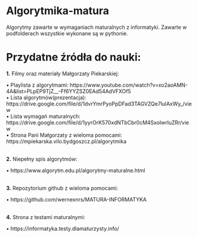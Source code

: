 # Algorytmika-matura
Algorytmy zawarte w wymaganiach maturalnych z informatyki. Zawarte w podfolderach wszystkie wykonane są w pythonie. 

<h1>Przydatne źródła do nauki:</h1>
<p><b>1.</b> Filmy oraz materiały Małgorzaty Piekarskiej:</p>
      • Playlista z algorytmami: https://www.youtube.com/watch?v=xo2aoAMN-4A&list=PLpEP9TjZ__-Ff6YYZSZ0EAd54AdVFXOf5<br>
      • Lista algorytmów(prezentacja): https://drive.google.com/file/d/1dvrYmrPyoPpDFad3TAGVZQe7lulAxWy_/view<br>
      • Lista wymagań maturalnych: https://drive.google.com/file/d/1yyrOrK570xdNTbCbr0cM4SxoIwrluZRr/view<br>
      • Strona Pani Małgorzaty z wieloma pomocami: https://mpiekarska.vilo.bydgoszcz.pl/algorytmika<br><br>
<p><b>2.</b> Niepełny spis algorytmów:</p>
      • https://www.algorytm.edu.pl/algorytmy-maturalne.html<br><br>
<p><b>3.</b> Repozytorium github z wieloma pomocami:</p>
      • https://github.com/wernexnrs/MATURA-INFORMATYKA<br><br>
<p><b>4.</b> Strona z testami maturalnymi:</p>
      • https://informatyka.testy.dlamaturzysty.info/
